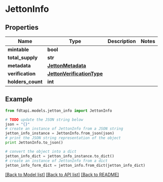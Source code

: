 # JettonInfo


## Properties
Name | Type | Description | Notes
------------ | ------------- | ------------- | -------------
**mintable** | **bool** |  | 
**total_supply** | **str** |  | 
**metadata** | [**JettonMetadata**](JettonMetadata.md) |  | 
**verification** | [**JettonVerificationType**](JettonVerificationType.md) |  | 
**holders_count** | **int** |  | 

## Example

```python
from fdtapi.models.jetton_info import JettonInfo

# TODO update the JSON string below
json = "{}"
# create an instance of JettonInfo from a JSON string
jetton_info_instance = JettonInfo.from_json(json)
# print the JSON string representation of the object
print JettonInfo.to_json()

# convert the object into a dict
jetton_info_dict = jetton_info_instance.to_dict()
# create an instance of JettonInfo from a dict
jetton_info_form_dict = jetton_info.from_dict(jetton_info_dict)
```
[[Back to Model list]](../README.md#documentation-for-models) [[Back to API list]](../README.md#documentation-for-api-endpoints) [[Back to README]](../README.md)


